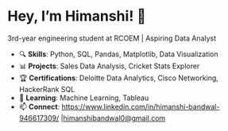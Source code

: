 # Hey, I’m Himanshi! 👋
3rd-year engineering student at RCOEM | Aspiring Data Analyst

- 🔍 **Skills**: Python, SQL, Pandas, Matplotlib, Data Visualization  
- 📊 **Projects**: Sales Data Analysis, Cricket Stats Explorer  
- 🏆 **Certifications**: Deloitte Data Analytics, Cisco Networking, HackerRank SQL  
- 🌱 **Learning**: Machine Learning, Tableau  
- 📫 **Connect**: https://www.linkedin.com/in/himanshi-bandwal-946617309/ |himanshibandwal0@gmail.com 

